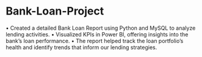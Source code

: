 # Bank-Loan-Project
• Created a detailed Bank Loan Report using Python and MySQL to analyze lending activities.
• Visualized KPIs in Power BI, offering insights into the bank’s loan performance.
• The report helped track the loan portfolio’s health and identify trends that inform our lending strategies.
